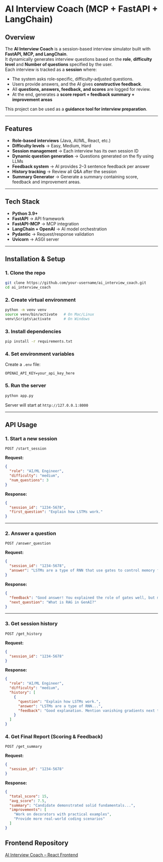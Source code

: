 # AI Interview Coach (MCP + FastAPI + LangChain)

## Overview
The **AI Interview Coach** is a session-based interview simulator built with **FastAPI, MCP, and LangChain**.  
It dynamically generates interview questions based on the **role**, **difficulty level** and **Number of questions** specified by the user.  
Each interview is tracked as a **session** where:  
- The system asks role-specific, difficulty-adjusted questions.  
- Users provide answers, and the AI gives **constructive feedback**.  
- All **questions, answers, feedback, and scores** are logged for review.  
- At the end, generates a **score report + feedback summary + improvement areas**

This project can be used as a **guidance tool for interview preparation**.  

---

## Features
- **Role-based interviews** (Java, AI/ML, React, etc.)  
- **Difficulty levels** -> Easy, Medium, Hard  
- **Session management** -> Each interview has its own session ID  
- **Dynamic question generation** -> Questions generated on the fly using LLMs  
- **Feedback system** -> AI provides 2–3 sentence feedback per answer  
- **History tracking** -> Review all Q&A after the session  
- **Summary Generator** -> Generate a summary containing score, feedback and improvement areas.
---

## Tech Stack
- **Python 3.9+**  
- **FastAPI** -> API framework  
- **FastAPI-MCP** -> MCP integration  
- **LangChain + OpenAI** -> AI model orchestration  
- **Pydantic** -> Request/response validation  
- **Uvicorn** -> ASGI server

---

## Installation & Setup

### 1. Clone the repo
```bash
git clone https://github.com/your-username/ai_interview_coach.git
cd ai_interview_coach
```

### 2. Create virtual environment
```bash
python -m venv venv
source venv/bin/activate   # On Mac/Linux
venv\Scripts\activate      # On Windows
```

### 3. Install dependencies
```bash
pip install -r requirements.txt
```

### 4. Set environment variables
Create a `.env` file:
```
OPENAI_API_KEY=your_api_key_here
```

### 5. Run the server
```bash
python app.py
```

Server will start at `http://127.0.0.1:8000`

---

## API Usage

### 1. Start a new session
```http
POST /start_session
```
**Request:**
```json
{
  "role": "AI/ML Engineer",
  "difficulty": "medium",
  "num_questions": 3
}
```
**Response:**
```json
{
  "session_id": "1234-5678",
  "first_question": "Explain how LSTMs work."
}
```

---

### 2. Answer a question
```http
POST /answer_question
```
**Request:**
```json
{
  "session_id": "1234-5678",
  "answer": "LSTMs are a type of RNN that use gates to control memory flow..."
}
```
**Response:**
```json
{
  "feedback": "Good answer! You explained the role of gates well, but mention vanishing gradients.",
  "next_question": "What is RAG in GenAI?"
}
```

---

### 3. Get session history
```http
POST /get_history
```
**Request:**
```json
{
  "session_id": "1234-5678"
}
```
**Response:**
```json
{
  "role": "AI/ML Engineer",
  "difficulty": "medium",
  "history": [
    {
      "question": "Explain how LSTMs work.",
      "answer": "LSTMs are a type of RNN...",
      "feedback": "Good explanation. Mention vanishing gradients next time."
    }
  ]
}
```

### 4. Get Final Report (Scoring & Feedback)
```http
POST /get_summary
```
**Request:**
```json
{
  "session_id": "1234-5678"
}
```
**Response:**
```json
{
  "total_score": 15,
  "avg_score": 7.5,
  "summary": "Candidate demonstrated solid fundamentals...",
  "improvements": [
    "Work on decorators with practical examples",
    "Provide more real-world coding scenarios"
  ]
}
```
## Frontend Repository
[AI Interview Coach – React Frontend](https://github.com/johnathikalam/ai_interview_coach_frontend)
